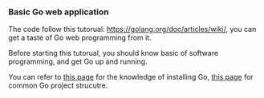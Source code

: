 ### Basic Go web application

The code follow this tutorual: https://golang.org/doc/articles/wiki/, you can get a taste of Go web programming from it.

Before starting this tutorual, you should know basic of software programming, and get Go up and running.

You can refer to [this page](https://golang.org/doc/install) for the knowledge of installing Go, [this page](https://golang.org/doc/code.html) for common Go project strucutre.
